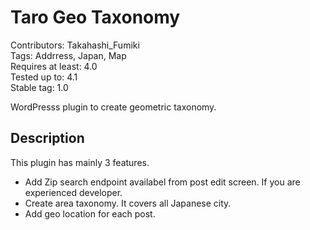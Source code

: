 # Taro Geo Taxonomy

Contributors: Takahashi_Fumiki  
Tags: Addrress, Japan, Map  
Requires at least: 4.0  
Tested up to: 4.1  
Stable tag: 1.0  

WordPresss plugin to create geometric taxonomy.

## Description

This plugin has mainly 3 features.

- Add Zip search endpoint availabel from post edit screen. If you are experienced developer.
- Create area taxonomy. It covers all Japanese city.
- Add geo location for each post.